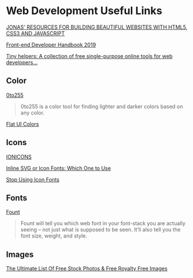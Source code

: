 # Web Development Useful Links

[JONAS' RESOURCES FOR BUILDING BEAUTIFUL WEBSITES WITH HTML5, CSS3 AND JAVASCRIPT](http://codingheroes.io/resources/)

[Front-end Developer Handbook 2019](https://frontendmasters.com/books/front-end-handbook/2019/#2)

[Tiny helpers: A collection of free single-purpose online tools for web developers...](https://tiny-helpers.dev/)

## Color

[0to255](http://www.0to255.com/)

> 0to255 is a color tool for finding lighter and darker colors based on any color.

[Flat UI Colors](http://flatuicolors.com/)

## Icons

[IONICONS](http://ionicons.com/)

[Inline SVG or Icon Fonts: Which One to Use](https://betterprogramming.pub/inline-svg-or-icon-fonts-which-one-to-use-77c0daf1c527)

[Stop Using Icon Fonts](https://www.irigoyen.dev/blog/2021/02/17/stop-using-icon-fonts/?ref=sidebar)

## Fonts

[Fount](https://fount.artequalswork.com/)

> Fount will tell you which web font in your font-stack you are actually seeing – not just what is supposed to be seen. It’ll also tell you the font size, weight, and style.

## Images

[The Ultimate List Of Free Stock Photos & Free Royalty Free Images](https://www.eric-liang.com/blog/the-ultimate-list-of-free-stock-photos-free-royalty-free-images/)
